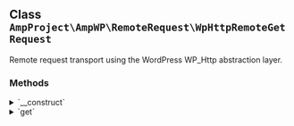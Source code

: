## Class `AmpProject\AmpWP\RemoteRequest\WpHttpRemoteGetRequest`

Remote request transport using the WordPress WP_Http abstraction layer.

### Methods
<details>
<summary>`__construct`</summary>

```php
public __construct( $ssl_verify = true, $timeout = self::DEFAULT_TIMEOUT, $retries = self::DEFAULT_RETRIES )
```

Instantiate a WpHttpRemoteGetRequest object.


</details>
<details>
<summary>`get`</summary>

```php
public get( $url )
```

Do a GET request to retrieve the contents of a remote URL.


</details>
